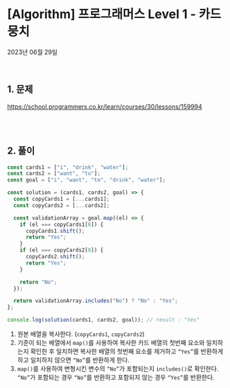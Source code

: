 # **[Algorithm] 프로그래머스 Level 1 - 카드뭉치**

2023년 06월 29일

<br>

## **1. 문제**

<a href="https://school.programmers.co.kr/learn/courses/30/lessons/159994" target='_blank'>https://school.programmers.co.kr/learn/courses/30/lessons/159994</a>

<br>
<br>

## **2. 풀이**

```jsx
const cards1 = ["i", "drink", "water"];
const cards2 = ["want", "to"];
const goal = ["i", "want", "to", "drink", "water"];

const solution = (cards1, cards2, goal) => {
  const copyCards1 = [...cards1];
  const copyCards2 = [...cards2];

  const validationArray = goal.map((el) => {
    if (el === copyCards1[0]) {
      copyCards1.shift();
      return "Yes";
    }
    if (el === copyCards2[0]) {
      copyCards2.shift();
      return "Yes";
    }

    return "No";
  });

  return validationArray.includes("No") ? "No" : "Yes";
};

console.log(solution(cards1, cards2, goal)); // result : "Yes"
```

1. 원본 배열을 복사한다. (`copyCards1`, `copyCards2`)
2. 기준이 되는 배열에서 `map()`를 사용하여 복사한 카드 배열의 첫번째 요소와 일치하는지 확인한 후 일치하면 복사한 배열의 첫번째 요소를 제거하고 `“Yes”`를 반환하게 하고 일치하지 않으면 `“No”`를 반환하게 한다.
3. `map()`를 사용하여 변형시킨 변수의 `“No”`가 포함되는지 `includes()`로 확인한다. `“No”`가 포함되는 경우 `“No”`를 반환하고 포함되지 않는 경우 `“Yes”`를 반환한다.

<br>
